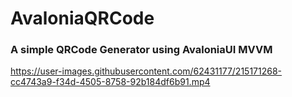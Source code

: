 # AvaloniaQRCode
### A simple QRCode Generator using AvaloniaUI MVVM

https://user-images.githubusercontent.com/62431177/215171268-cc4743a9-f34d-4505-8758-92b184df6b91.mp4

